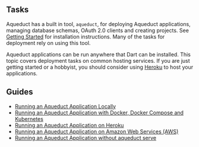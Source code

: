 ## Tasks

Aqueduct has a built in tool, `aqueduct`, for deploying Aqueduct applications, managing database schemas, OAuth 2.0 clients and creating projects. See [Getting Started](getting_started.html) for installation instructions. Many of the tasks for deployment rely on using this tool.

Aqueduct applications can be run anywhere that Dart can be installed. This topic covers deployment tasks on common hosting services. If you are just getting started or a hobbyist, you should consider using [Heroku](http://heroku.com) to host your applications.

## Guides

- [Running an Aqueduct Application Locally](deploy_local.md)
- [Running an Aqueduct Application with Docker, Docker Compose and Kubernetes](deploy_docker.md)
- [Running an Aqueduct Application on Heroku](deploy_heroku.md)
- [Running an Aqueduct Application on Amazon Web Services (AWS)](deploy_aws.md)
- [Running an Aqueduct Application without aqueduct serve](script.md)
